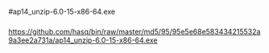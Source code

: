 #ap14_unzip-6.0-15-x86-64.exe

###

https://github.com/hasq/bin/raw/master/md5/95/95e5e68e583434215532a9a3ee2a731a/ap14_unzip-6.0-15-x86-64.exe
